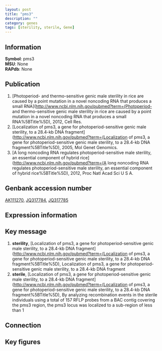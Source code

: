 ```yaml
---
layout: post
title: "pms3"
description: ""
category: genes
tags: [sterility, sterile, Gene]
---
```


## Information
__Symbol__: pms3  
__MSU__: None  
__RAPdb__: None  

## Publication
1. [Photoperiod- and thermo-sensitive genic male sterility in rice are caused by a point mutation in a novel noncoding RNA that produces a small RNA](http://www.ncbi.nlm.nih.gov/pubmed?term=(Photoperiod- and thermo-sensitive genic male sterility in rice are caused by a point mutation in a novel noncoding RNA that produces a small RNA%5BTitle%5D), 2012, Cell Res.
2. [Localization of pms3, a gene for photoperiod-sensitive genic male sterility, to a 28.4-kb DNA fragment](http://www.ncbi.nlm.nih.gov/pubmed?term=(Localization of pms3, a gene for photoperiod-sensitive genic male sterility, to a 28.4-kb DNA fragment%5BTitle%5D), 2005, Mol Genet Genomics.
3. [A long noncoding RNA regulates photoperiod-sensitive male sterility, an essential component of hybrid rice](http://www.ncbi.nlm.nih.gov/pubmed?term=(A long noncoding RNA regulates photoperiod-sensitive male sterility, an essential component of hybrid rice%5BTitle%5D), 2012, Proc Natl Acad Sci U S A.

## Genbank accession number
[AK111270](http://www.ncbi.nlm.nih.gov/nuccore/AK111270), [JQ317784](http://www.ncbi.nlm.nih.gov/nuccore/JQ317784), [JQ317785](http://www.ncbi.nlm.nih.gov/nuccore/JQ317785)

## Expression information

## Key message
1. __sterility__, [Localization of pms3, a gene for photoperiod-sensitive genic male sterility, to a 28.4-kb DNA fragment](http://www.ncbi.nlm.nih.gov/pubmed?term=(Localization of pms3, a gene for photoperiod-sensitive genic male sterility, to a 28.4-kb DNA fragment%5BTitle%5D), Localization of pms3, a gene for photoperiod-sensitive genic male sterility, to a 28.4-kb DNA fragment
2. __sterile__, [Localization of pms3, a gene for photoperiod-sensitive genic male sterility, to a 28.4-kb DNA fragment](http://www.ncbi.nlm.nih.gov/pubmed?term=(Localization of pms3, a gene for photoperiod-sensitive genic male sterility, to a 28.4-kb DNA fragment%5BTitle%5D),  By analyzing recombination events in the sterile individuals using a total of 157 RFLP probes from a BAC contig covering the pms3 region, the pms3 locus was localized to a sub-region of less than 1

## Connection

## Key figures


